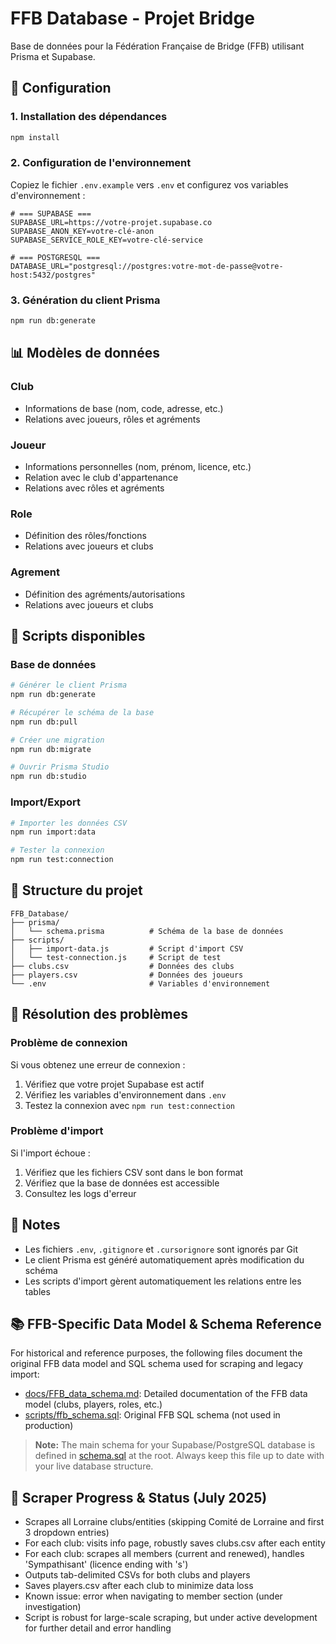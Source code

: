 # FFB Database - Projet Bridge

Base de données pour la Fédération Française de Bridge (FFB) utilisant Prisma et Supabase.

## 🚀 Configuration

### 1. Installation des dépendances
```bash
npm install
```

### 2. Configuration de l'environnement
Copiez le fichier `.env.example` vers `.env` et configurez vos variables d'environnement :

```env
# === SUPABASE ===
SUPABASE_URL=https://votre-projet.supabase.co
SUPABASE_ANON_KEY=votre-clé-anon
SUPABASE_SERVICE_ROLE_KEY=votre-clé-service

# === POSTGRESQL ===
DATABASE_URL="postgresql://postgres:votre-mot-de-passe@votre-host:5432/postgres"
```

### 3. Génération du client Prisma
```bash
npm run db:generate
```

## 📊 Modèles de données

### Club
- Informations de base (nom, code, adresse, etc.)
- Relations avec joueurs, rôles et agréments

### Joueur
- Informations personnelles (nom, prénom, licence, etc.)
- Relation avec le club d'appartenance
- Relations avec rôles et agréments

### Role
- Définition des rôles/fonctions
- Relations avec joueurs et clubs

### Agrement
- Définition des agréments/autorisations
- Relations avec joueurs et clubs

## 🔧 Scripts disponibles

### Base de données
```bash
# Générer le client Prisma
npm run db:generate

# Récupérer le schéma de la base
npm run db:pull

# Créer une migration
npm run db:migrate

# Ouvrir Prisma Studio
npm run db:studio
```

### Import/Export
```bash
# Importer les données CSV
npm run import:data

# Tester la connexion
npm run test:connection
```

## 📁 Structure du projet

```
FFB_Database/
├── prisma/
│   └── schema.prisma          # Schéma de la base de données
├── scripts/
│   ├── import-data.js         # Script d'import CSV
│   └── test-connection.js     # Script de test
├── clubs.csv                  # Données des clubs
├── players.csv                # Données des joueurs
└── .env                       # Variables d'environnement
```

## 🚨 Résolution des problèmes

### Problème de connexion
Si vous obtenez une erreur de connexion :
1. Vérifiez que votre projet Supabase est actif
2. Vérifiez les variables d'environnement dans `.env`
3. Testez la connexion avec `npm run test:connection`

### Problème d'import
Si l'import échoue :
1. Vérifiez que les fichiers CSV sont dans le bon format
2. Vérifiez que la base de données est accessible
3. Consultez les logs d'erreur

## 📝 Notes

- Les fichiers `.env`, `.gitignore` et `.cursorignore` sont ignorés par Git
- Le client Prisma est généré automatiquement après modification du schéma
- Les scripts d'import gèrent automatiquement les relations entre les tables

## 📚 FFB-Specific Data Model & Schema Reference

For historical and reference purposes, the following files document the original FFB data model and SQL schema used for scraping and legacy import:

- [docs/FFB_data_schema.md](docs/FFB_data_schema.md): Detailed documentation of the FFB data model (clubs, players, roles, etc.)
- [scripts/ffb_schema.sql](scripts/ffb_schema.sql): Original FFB SQL schema (not used in production)

> **Note:** The main schema for your Supabase/PostgreSQL database is defined in [schema.sql](schema.sql) at the root. Always keep this file up to date with your live database structure.

## 🚦 Scraper Progress & Status (July 2025)

- Scrapes all Lorraine clubs/entities (skipping Comité de Lorraine and first 3 dropdown entries)
- For each club: visits info page, robustly saves clubs.csv after each entity
- For each club: scrapes all members (current and renewed), handles 'Sympathisant' (licence ending with 's')
- Outputs tab-delimited CSVs for both clubs and players
- Saves players.csv after each club to minimize data loss
- Known issue: error when navigating to member section (under investigation)
- Script is robust for large-scale scraping, but under active development for further detail and error handling
